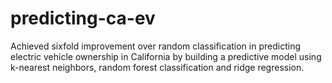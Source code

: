 # predicting-ca-ev
Achieved sixfold improvement over random classification in predicting electric vehicle ownership in California by building a predictive model using k-nearest neighbors, random forest classification and ridge regression.

